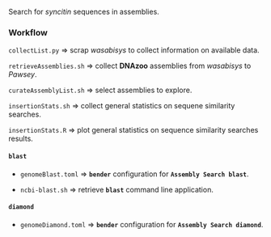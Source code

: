 Search for _syncitin_ sequences in assemblies.

### Workflow

`collectList.py` => scrap _wasabisys_ to collect information on available data.

`retrieveAssemblies.sh` => collect **DNAzoo** assemblies from _wasabisys_ to _Pawsey_.

`curateAssemblyList.sh` => select assemblies to explore.

`insertionStats.sh` => collect general statistics on sequene similarity searches.

`insertionStats.R` => plot general statistics on sequence similarity searches results.

#### `blast`

- `genomeBlast.toml` => **`bender`** configuration for **`Assembly Search blast`**.

- `ncbi-blast.sh` => retrieve **`blast`** command line application.

#### `diamond`

- `genomeDiamond.toml` => **`bender`** configuration for **`Assembly Search diamond`**.
